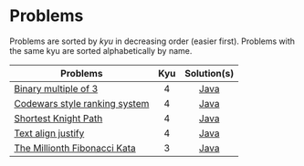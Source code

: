 # Problems

Problems are sorted by _kyu_ in decreasing order (easier first). Problems with the same kyu are sorted alphabetically by name.

| Problems | Kyu | Solution(s) |
|---|:-:|:-:|
| [Binary multiple of 3](https://www.codewars.com/kata/54de279df565808f8b00126a) | 4 | [Java](./java/src/main/java/BinaryRegexp.java) |
| [Codewars style ranking system](https://www.codewars.com/kata/51fda2d95d6efda45e00004e) | 4 | [Java](./java/src/main/java/User.java) |
| [Shortest Knight Path](https://www.codewars.com/kata/549ee8b47111a81214000941) | 4 | [Java](./java/src/main/java/Chess.java) |
| [Text align justify](https://www.codewars.com/kata/537e18b6147aa838f600001b) | 4 | [Java](./java/src/main/java/TextJustify.java) |
| [The Millionth Fibonacci Kata](https://www.codewars.com/kata/53d40c1e2f13e331fc000c26) | 3 | [Java](./java/src/main/java/Fibonacci.java) |
